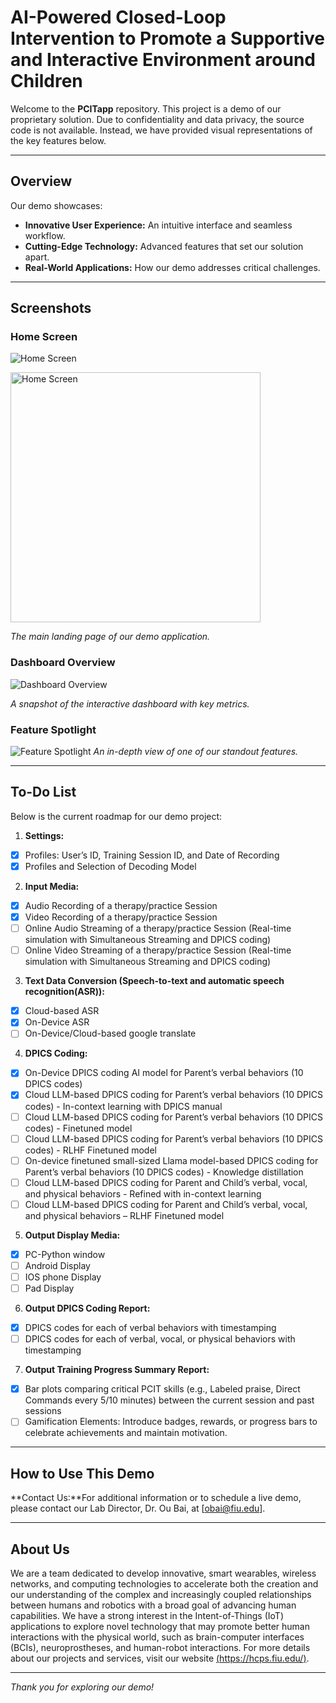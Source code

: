 # AI-Powered Closed-Loop Intervention to Promote a Supportive and Interactive Environment around Children

Welcome to the **PCITapp** repository. This project is a demo of our proprietary solution. Due to confidentiality and data privacy, the source code is not available. Instead, we have provided visual representations of the key features below.

---

## Overview

Our demo showcases:
- **Innovative User Experience:** An intuitive interface and seamless workflow.
- **Cutting-Edge Technology:** Advanced features that set our solution apart.
- **Real-World Applications:** How our demo addresses critical challenges.

---

## Screenshots

### Home Screen
![Home Screen](img/Picture1.png)

<img src="images/home-screen.png" alt="Home Screen" width="400" />

*The main landing page of our demo application.*

### Dashboard Overview
![Dashboard Overview](img/Picture2.png)

*A snapshot of the interactive dashboard with key metrics.*

### Feature Spotlight
![Feature Spotlight](images/feature-spotlight.png)
*An in-depth view of one of our standout features.*

---

## To-Do List

Below is the current roadmap for our demo project:

1. **Settings:**
  - [x] Profiles: User’s ID, Training Session ID, and Date of Recording 
  - [x] Profiles and Selection of Decoding Model

2. **Input Media:** 
  - [x] Audio Recording of a therapy/practice Session 
  - [x] Video Recording of a therapy/practice Session
  - [ ] Online Audio Streaming of a therapy/practice Session (Real-time simulation with Simultaneous Streaming and DPICS coding)
  - [ ] Online Video Streaming of a therapy/practice Session (Real-time simulation with Simultaneous Streaming and DPICS coding)

3. **Text Data Conversion (Speech-to-text and automatic speech recognition(ASR)):**
  - [x] Cloud-based ASR
  - [x] On-Device ASR
  - [ ] On-Device/Cloud-based google translate 

4. **DPICS Coding:**
  - [x] On-Device DPICS coding AI model for Parent’s verbal behaviors (10 DPICS codes) 
  - [x] Cloud LLM-based DPICS coding for Parent’s verbal behaviors (10 DPICS codes) - In-context learning with DPICS manual
  - [ ] Cloud LLM-based DPICS coding for Parent’s verbal behaviors (10 DPICS codes) - Finetuned model 
  - [ ] Cloud LLM-based DPICS coding for Parent’s verbal behaviors (10 DPICS codes) - RLHF Finetuned model
  - [ ] On-device finetuned small-sized Llama model-based DPICS coding for Parent’s verbal behaviors (10 DPICS codes) - Knowledge distillation
  - [ ] Cloud LLM-based DPICS coding for Parent and Child’s verbal, vocal, and physical behaviors - Refined with in-context learning
  - [ ] Cloud LLM-based DPICS coding for Parent and Child’s verbal, vocal, and physical behaviors – RLHF Finetuned model  

5. **Output Display Media:**
  - [x] PC-Python window 
  - [ ] Android Display
  - [ ] IOS phone Display
  - [ ] Pad Display

6. **Output DPICS Coding Report:**
  - [x] DPICS codes for each of verbal behaviors with timestamping 
  - [ ] DPICS codes for each of verbal, vocal, or physical behaviors with timestamping 

7. **Output Training Progress Summary Report:**
  - [x] Bar plots comparing critical PCIT skills (e.g., Labeled praise, Direct Commands every 5/10 minutes) between the current session and past sessions  
  - [ ] Gamification Elements: Introduce badges, rewards, or progress bars to celebrate achievements and maintain motivation. 

---

## How to Use This Demo

**Contact Us:**For additional information or to schedule a live demo, please contact our Lab Director, Dr. Ou Bai, at [obai@fiu.edu].

---

## About Us

We are a team dedicated to develop innovative, smart wearables, wireless networks, and computing technologies to accelerate both the creation and our understanding of the complex and increasingly coupled relationships between humans and robotics with a broad goal of advancing human capabilities. We have a strong interest in the Intent-of-Things (IoT) applications to explore novel technology that may promote better human interactions with the physical world, such as brain-computer interfaces (BCIs), neuroprostheses, and human-robot interactions. For more details about our projects and services, visit our website [(https://hcps.fiu.edu/)](https://hcps.fiu.edu/). 

---

*Thank you for exploring our demo!*

